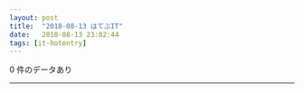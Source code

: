 ```yaml
---
layout: post
title:  "2018-08-13 はてぶIT"
date:   2018-08-13 23:02:44
tags: [it-hotentry]
---
```

0 件のデータあり

<hr>
